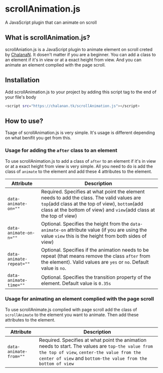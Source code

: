 # scrollAnimation.js
A JavaScript plugin that can animate on scroll

## What is scrollAnimation.js?

scrollAniation.js is a JavaScript plugin to animate element on scroll creted by [ChalanaN]. It dosen't matter if you are a beginner. You can add a class to an element if it's in view or at a exact height from view. And you can animate an element complied with the page scroll.

## Installation

Add scrollAnimation.js to your project by adding this script tag to the end of your file's body
```sh
<script src="https://chalanan.tk/scrollAnimation.js"></script>
```

## How to use?

Tsage of scrollAnimation.js is very simple. It's usage is different depending on what benifit you get from this.

### Usage for adding the `after` class to an element

To use scrollAnimation.js to add a class of `after` to an element if it's in view or at a exact height from view is very simple. All you need to do is add the class of `animate` to the element and add these 4 attributes to the element.

| Attribute | Description |
| ------ | ------ |
| `data-animate-on=""` | Required. Specifies at what point the element needs to add the class. The valid values are `top`(add class at the top of view), `bottom`(add class at the bottom of view) and `view`(add class at the top of view) |
| `data-animate-on-n=""` | Optional. Specifies the height from the `data-animate-on` attribute value (if you are using the value `view` this is the height from both sides of view) |
| `data-animate-repeat=""` | Optional. Specifies if the animation needs to be repeat (that means remove the class `after` from the element). Valid values are `yes` or `no`. Default value is `no`. |
| `data-animate-time=""` | Optional. Specifies the transition property of the element. Default value is `0.35s` |

### Usage for animating an element complied with the page scroll

To use scrollAnimate.js complied with page scroll add the class of `scrollAnimate` to the element you want to animate. Then add these attributes to the element.

| Attribute | Description |
| ------ | ------ |
| `data-animate-from=""` | Required. Specifies at what point the animation needs to start. The values are `top-the value from the top of view`, `center-the value from the center of view` and `bottom-the value from the bottom of view` |

[ChalanaN]: <https://chalanan.tk>
